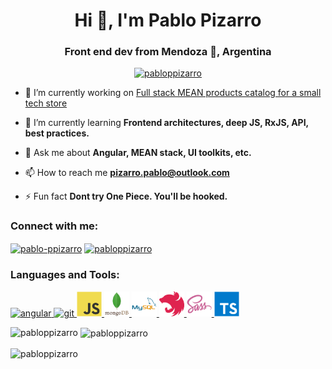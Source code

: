 <h1 align="center">Hi 👋, I'm Pablo Pizarro</h1>
<h3 align="center">Front end dev from Mendoza 🍷, Argentina</h3>

<p align="center"> <a href="https://github.com/ryo-ma/github-profile-trophy"><img src="https://github-profile-trophy.vercel.app/?username=pabloppizarro&title=Commits,Repositories,PullRequest&theme=dracula" alt="pabloppizarro" /></a> </p>

- 🔭 I’m currently working on [Full stack MEAN products catalog for a small tech store](https://gamehard.tech)

- 🌱 I’m currently learning **Frontend architectures, deep JS, RxJS, API, best practices.**

- 💬 Ask me about **Angular, MEAN stack, UI toolkits, etc.**

- 📫 How to reach me **pizarro.pablo@outlook.com**

- ⚡ Fun fact **Dont try One Piece. You'll be hooked.**

<h3 align="left">Connect with me:</h3>
<p align="left">
<a href="https://linkedin.com/in/pablo-ppizarro" target="blank"><img align="center" src="https://raw.githubusercontent.com/rahuldkjain/github-profile-readme-generator/master/src/images/icons/Social/linked-in-alt.svg" alt="pablo-ppizarro" height="30" width="40" /></a>
<a href="https://www.leetcode.com/pabloppizarro" target="blank"><img align="center" src="https://raw.githubusercontent.com/rahuldkjain/github-profile-readme-generator/master/src/images/icons/Social/leet-code.svg" alt="pabloppizarro" height="30" width="40" /></a>
</p>

<h3 align="left">Languages and Tools:</h3>
<p align="left"> <a href="https://angular.io" target="_blank" rel="noreferrer"> <img src="https://angular.io/assets/images/logos/angular/angular.svg" alt="angular" width="40" height="40"/> </a> <a href="https://git-scm.com/" target="_blank" rel="noreferrer"> <img src="https://www.vectorlogo.zone/logos/git-scm/git-scm-icon.svg" alt="git" width="40" height="40"/> </a> <a href="https://developer.mozilla.org/en-US/docs/Web/JavaScript" target="_blank" rel="noreferrer"> <img src="https://raw.githubusercontent.com/devicons/devicon/master/icons/javascript/javascript-original.svg" alt="javascript" width="40" height="40"/> </a> <a href="https://www.mongodb.com/" target="_blank" rel="noreferrer"> <img src="https://raw.githubusercontent.com/devicons/devicon/master/icons/mongodb/mongodb-original-wordmark.svg" alt="mongodb" width="40" height="40"/> </a> <a href="https://www.mysql.com/" target="_blank" rel="noreferrer"> <img src="https://raw.githubusercontent.com/devicons/devicon/master/icons/mysql/mysql-original-wordmark.svg" alt="mysql" width="40" height="40"/> </a> <a href="https://nestjs.com/" target="_blank" rel="noreferrer"> <img src="https://raw.githubusercontent.com/devicons/devicon/master/icons/nestjs/nestjs-plain.svg" alt="nestjs" width="40" height="40"/> </a> <a href="https://sass-lang.com" target="_blank" rel="noreferrer"> <img src="https://raw.githubusercontent.com/devicons/devicon/master/icons/sass/sass-original.svg" alt="sass" width="40" height="40"/> </a> <a href="https://www.typescriptlang.org/" target="_blank" rel="noreferrer"> <img src="https://raw.githubusercontent.com/devicons/devicon/master/icons/typescript/typescript-original.svg" alt="typescript" width="40" height="40"/> </a> </p>

<p><img align="left" src="https://github-readme-stats.vercel.app/api/top-langs?username=pabloppizarro&show_icons=true&locale=en&layout=compact" alt="pabloppizarro" /></p>

<p>&nbsp;<img align="center" src="https://github-readme-stats.vercel.app/api?username=pabloppizarro&show_icons=true&locale=en" alt="pabloppizarro" /></p>

<p><img align="center" src="https://github-readme-streak-stats.herokuapp.com/?user=pabloppizarro&" alt="pabloppizarro" /></p>
